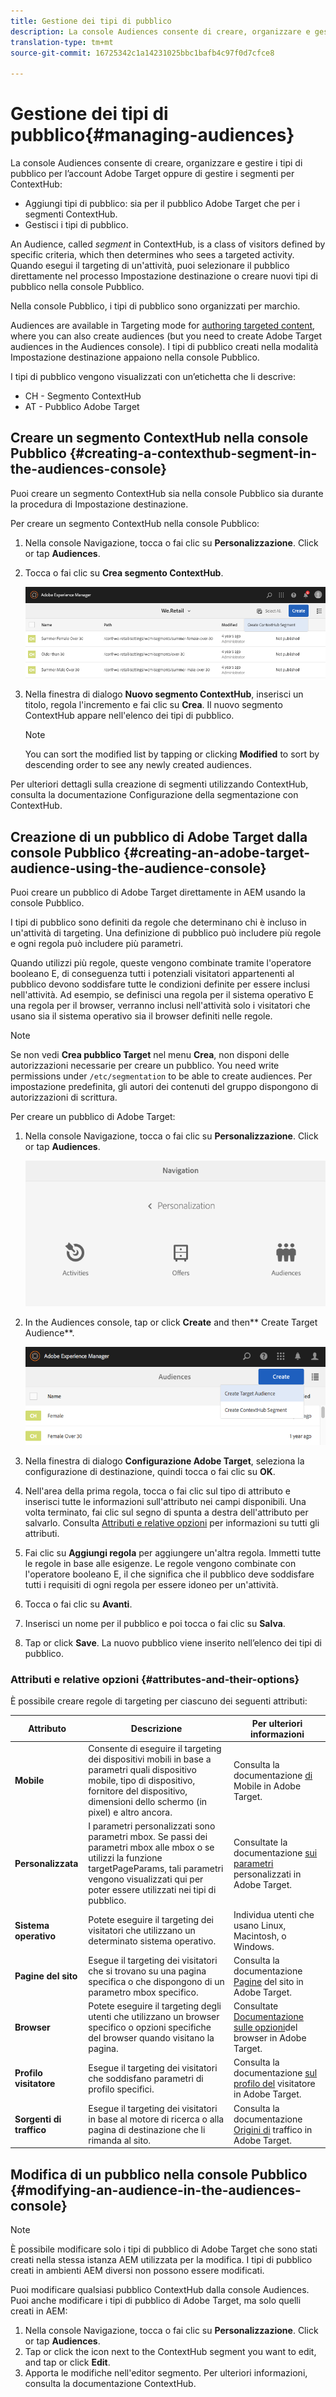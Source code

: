 ```yaml
---
title: Gestione dei tipi di pubblico
description: La console Audiences consente di creare, organizzare e gestire i tipi di pubblico per l'account Adobe Target oppure di gestire i segmenti per ContextHub
translation-type: tm+mt
source-git-commit: 16725342c1a14231025bbc1bafb4c97f0d7cfce8

---
```



# Gestione dei tipi di pubblico{#managing-audiences}

La console Audiences consente di creare, organizzare e gestire i tipi di pubblico per l’account Adobe Target oppure di gestire i segmenti per ContextHub:

* Aggiungi tipi di pubblico: sia per il pubblico Adobe Target che per i segmenti ContextHub.
* Gestisci i tipi di pubblico.

An Audience, called *segment* in ContextHub, is a class of visitors defined by specific criteria, which then determines who sees a targeted activity. Quando esegui il targeting di un&#39;attività, puoi selezionare il pubblico direttamente nel processo Impostazione destinazione o creare nuovi tipi di pubblico nella console Pubblico.

Nella console Pubblico, i tipi di pubblico sono organizzati per marchio.

Audiences are available in Targeting mode for [authoring targeted content](/help/sites-cloud/authoring/personalization/targeted-content.md), where you can also create audiences (but you need to create Adobe Target audiences in the Audiences console). I tipi di pubblico creati nella modalità Impostazione destinazione appaiono nella console Pubblico.

I tipi di pubblico vengono visualizzati con un’etichetta che li descrive:

* CH - Segmento ContextHub
* AT - Pubblico Adobe Target

## Creare un segmento ContextHub nella console Pubblico {#creating-a-contexthub-segment-in-the-audiences-console}

Puoi creare un segmento ContextHub sia nella console Pubblico sia durante la procedura di Impostazione destinazione.

Per creare un segmento ContextHub nella console Pubblico:

1. Nella console Navigazione, tocca o fai clic su **Personalizzazione**. Click or tap **Audiences**.
1. Tocca o fai clic su **Crea segmento ContextHub**.

   ![Creazione di un segmento](/help/sites-cloud/authoring/assets/audiences-create-segment.png)

1. Nella finestra di dialogo **Nuovo segmento ContextHub**, inserisci un titolo, regola l&#39;incremento e fai clic su **Crea**. Il nuovo segmento ContextHub appare nell&#39;elenco dei tipi di pubblico.

   >[!NOTE]
   >
   >You can sort the modified list by tapping or clicking **Modified** to sort by descending order to see any newly created audiences.

Per ulteriori dettagli sulla creazione di segmenti utilizzando ContextHub, consulta la documentazione Configurazione della segmentazione con ContextHub. <!--For further detail about creating segments using ContextHub, please see the [Configuring Segmentation with ContextHub](/help/sites-administering/segmentation.md) documentation.-->

## Creazione di un pubblico di Adobe Target dalla console Pubblico {#creating-an-adobe-target-audience-using-the-audience-console}

Puoi creare un pubblico di Adobe Target direttamente in AEM usando la console Pubblico.

I tipi di pubblico sono definiti da regole che determinano chi è incluso in un&#39;attività di targeting. Una definizione di pubblico può includere più regole e ogni regola può includere più parametri.

Quando utilizzi più regole, queste vengono combinate tramite l&#39;operatore booleano E, di conseguenza tutti i potenziali visitatori appartenenti al pubblico devono soddisfare tutte le condizioni definite per essere inclusi nell&#39;attività. Ad esempio, se definisci una regola per il sistema operativo E una regola per il browser, verranno inclusi nell&#39;attività solo i visitatori che usano sia il sistema operativo sia il browser definiti nelle regole.

>[!NOTE]
>
>Se non vedi **Crea pubblico Target** nel menu **Crea**, non disponi delle autorizzazioni necessarie per creare un pubblico. You need write permissions under `/etc/segmentation` to be able to create audiences. Per impostazione predefinita, gli autori dei contenuti del gruppo dispongono di autorizzazioni di scrittura.

Per creare un pubblico di Adobe Target:

1. Nella console Navigazione, tocca o fai clic su **Personalizzazione**. Click or tap **Audiences**.

   ![Passaggio a audience](/help/sites-cloud/authoring/assets/audiences-navigation.png)

1. In the Audiences console, tap or click **Create** and then** Create Target Audience**.

   ![Creazione di un&#39;audience Target](/help/sites-cloud/authoring/assets/audiences-create-target.png)

1. Nella finestra di dialogo **Configurazione Adobe Target**, seleziona la configurazione di destinazione, quindi tocca o fai clic su **OK**.
1. Nell&#39;area della prima regola, tocca o fai clic sul tipo di attributo e inserisci tutte le informazioni sull&#39;attributo nei campi disponibili. Una volta terminato, fai clic sul segno di spunta a destra dell&#39;attributo per salvarlo. Consulta [Attributi e relative opzioni](#attributes-and-their-options) per informazioni su tutti gli attributi.
1. Fai clic su **Aggiungi regola** per aggiungere un&#39;altra regola. Immetti tutte le regole in base alle esigenze. Le regole vengono combinate con l&#39;operatore booleano E, il che significa che il pubblico deve soddisfare tutti i requisiti di ogni regola per essere idoneo per un&#39;attività.
1. Tocca o fai clic su **Avanti**.
1. Inserisci un nome per il pubblico e poi tocca o fai clic su **Salva**.
1. Tap or click **Save**. La nuovo pubblico viene inserito nell’elenco dei tipi di pubblico.

### Attributi e relative opzioni {#attributes-and-their-options}

È possibile creare regole di targeting per ciascuno dei seguenti attributi:

| **Attributo** | **Descrizione** | **Per ulteriori informazioni** |
|---|---|---|
| **Mobile** | Consente di eseguire il targeting dei dispositivi mobili in base a parametri quali dispositivo mobile, tipo di dispositivo, fornitore del dispositivo, dimensioni dello schermo (in pixel) e altro ancora. | Consulta la documentazione [di](https://marketing.adobe.com/resources/help/en_US/target/target/c_mobile.html) Mobile in Adobe Target. |
| **Personalizzata** | I parametri personalizzati sono parametri mbox. Se passi dei parametri mbox alle mbox o se utilizzi la funzione targetPageParams, tali parametri vengono visualizzati qui per poter essere utilizzati nei tipi di pubblico. | Consultate la documentazione [sui parametri](https://marketing.adobe.com/resources/help/en_US/target/target/c_custom_parameters.html) personalizzati in Adobe Target. |
| **Sistema operativo** | Potete eseguire il targeting dei visitatori che utilizzano un determinato sistema operativo. | Individua utenti che usano Linux, Macintosh, o Windows. |
| **Pagine del sito** | Esegue il targeting dei visitatori che si trovano su una pagina specifica o che dispongono di un parametro mbox specifico. | Consulta la documentazione [Pagine](https://marketing.adobe.com/resources/help/en_US/target/target/c_site_pages.html) del sito in Adobe Target. |
| **Browser** | Potete eseguire il targeting degli utenti che utilizzano un browser specifico o opzioni specifiche del browser quando visitano la pagina. | Consultate [Documentazione sulle opzioni](https://marketing.adobe.com/resources/help/en_US/target/target/c_browser_options.html)del browser in Adobe Target. |
| **Profilo visitatore** | Esegue il targeting dei visitatori che soddisfano parametri di profilo specifici. | Consulta la documentazione [sul profilo del](https://marketing.adobe.com/resources/help/en_US/target/target/c_visitor_profile.html) visitatore in Adobe Target. |
| **Sorgenti di traffico** | Esegue il targeting dei visitatori in base al motore di ricerca o alla pagina di destinazione che li rimanda al sito. | Consulta la documentazione [Origini di](https://marketing.adobe.com/resources/help/en_US/target/target/c_traffic_sources.html) traffico in Adobe Target. |

## Modifica di un pubblico nella console Pubblico {#modifying-an-audience-in-the-audiences-console}

>[!NOTE]
>
>È possibile modificare solo i tipi di pubblico di Adobe Target che sono stati creati nella stessa istanza AEM utilizzata per la modifica. I tipi di pubblico creati in ambienti AEM diversi non possono essere modificati.

Puoi modificare qualsiasi pubblico ContextHub dalla console Audiences. Puoi anche modificare i tipi di pubblico di Adobe Target, ma solo quelli creati in AEM:

1. Nella console Navigazione, tocca o fai clic su **Personalizzazione**. Click or tap **Audiences**.
1. Tap or click the icon next to the ContextHub segment you want to edit, and tap or click **Edit**.
1. Apporta le modifiche nell&#39;editor segmento. Per ulteriori informazioni, consulta la documentazione ContextHub. <!--See the [ContextHub](/help/sites-administering/contexthub-config.md) documentation for more information.-->
